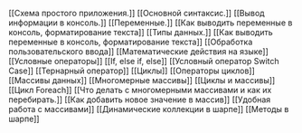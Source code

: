 [[Схема простого приложения.]]
[[Основной синтаксис.]]
[[Вывод информации в консоль.]]
[[Переменные.]]
[[Как выводить переменные в консоль, форматирование текста]]
[[Типы данных.]]
[[Как выводить переменные в консоль, форматирование текста]]
[[Обработка пользовательского ввода]]
[[Математические действия на языке]]
[[Условные операторы]]
[[If, else if, else]]
[[Условный оператор Switch Case]]
[[Тернарный оператор]]
[[Циклы]]
[[Операторы циклов]]
[[Массивы данных]]
[[Многомерные массивы]]
[[Циклы и массивы]]
[[Цикл Foreach]]
[[Что делать с многомерными массивами и как их перебирать.]]
[[Как добавить новое значение в массив]]
[[Удобная работа с массивами]]
[[Динамические коллекции в шарпе]]
[[Методы в шарпе]]